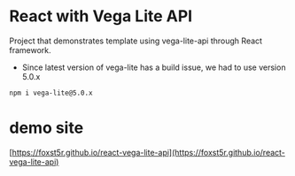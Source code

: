 # React with Vega Lite API

Project that demonstrates template using vega-lite-api through React framework.

- Since latest version of vega-lite has a build issue, we had to use version 5.0.x

```
npm i vega-lite@5.0.x
```

# demo site

[https://foxst5r.github.io/react-vega-lite-api](https://foxst5r.github.io/react-vega-lite-api)
